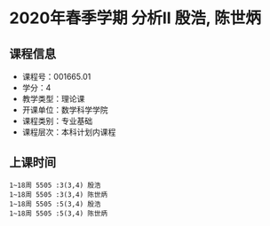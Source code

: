 # 2020年春季学期 分析II 殷浩, 陈世炳






## 课程信息

- 课程号：001665.01
- 学分：4
- 教学类型：理论课
- 开课单位：数学科学学院
- 课程类别：专业基础
- 课程层次：本科计划内课程

## 上课时间

```
1~18周 5505 :3(3,4) 殷浩
1~18周 5505 :3(3,4) 陈世炳
1~18周 5505 :5(3,4) 殷浩
1~18周 5505 :5(3,4) 陈世炳
```

